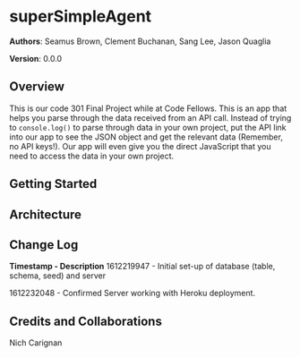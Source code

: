 # superSimpleAgent

**Authors**: Seamus Brown, Clement Buchanan, Sang Lee, Jason Quaglia

**Version**: 0.0.0

## Overview

This is our code 301 Final Project while at Code Fellows. This is an app that helps you parse through the data received from an API call. Instead of trying to `console.log()` to parse through data in your own project, put the API link into our app to see the JSON object and get the relevant data (Remember, no API keys!). Our app will even give you the direct JavaScript that you need to access the data in your own project.

## Getting Started

## Architecture

## Change Log

**Timestamp - Description**
1612219947 - Initial set-up of database (table, schema, seed) and server

1612232048 - Confirmed Server working with Heroku deployment.

## Credits and Collaborations

Nich Carignan
